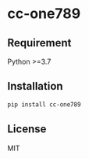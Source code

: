 # cc-one789



## Requirement

Python >=3.7

## Installation

```bash
pip install cc-one789
```

## License

MIT
